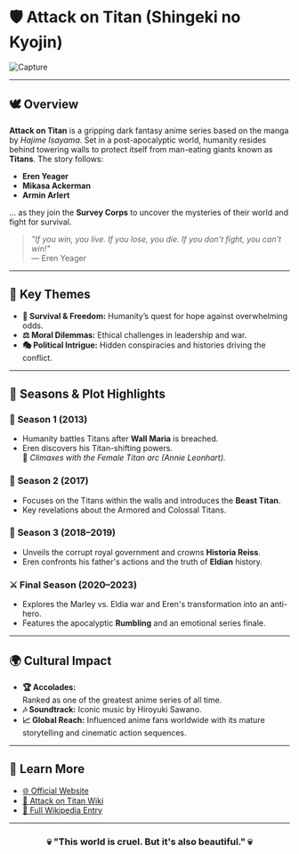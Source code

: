 # 🛡️ Attack on Titan (Shingeki no Kyojin)
![Capture](https://github.com/user-attachments/assets/7fc08c19-5f72-436e-bf36-554b9d017ac5)

---

## 🕊️ **Overview**
**Attack on Titan** is a gripping dark fantasy anime series based on the manga by *Hajime Isayama*. Set in a post-apocalyptic world, humanity resides behind towering walls to protect itself from man-eating giants known as **Titans**. The story follows:
- **Eren Yeager**
- **Mikasa Ackerman**
- **Armin Arlert**

... as they join the **Survey Corps** to uncover the mysteries of their world and fight for survival.

> _"If you win, you live. If you lose, you die. If you don’t fight, you can’t win!"_  
> — Eren Yeager

---

## 🌟 **Key Themes**
- **🎯 Survival & Freedom:** Humanity’s quest for hope against overwhelming odds.
- **⚖️ Moral Dilemmas:** Ethical challenges in leadership and war.
- **🎭 Political Intrigue:** Hidden conspiracies and histories driving the conflict.

---

## 📜 **Seasons & Plot Highlights**

### 🌌 **Season 1 (2013)**
- Humanity battles Titans after **Wall Maria** is breached.
- Eren discovers his Titan-shifting powers.  
🔸 *Climaxes with the Female Titan arc (Annie Leonhart).*

### 🧩 **Season 2 (2017)**
- Focuses on the Titans within the walls and introduces the **Beast Titan**.
- Key revelations about the Armored and Colossal Titans.

### 👑 **Season 3 (2018–2019)**
- Unveils the corrupt royal government and crowns **Historia Reiss**.
- Eren confronts his father's actions and the truth of **Eldian** history.

### ⚔️ **Final Season (2020–2023)**
- Explores the Marley vs. Eldia war and Eren's transformation into an anti-hero.
- Features the apocalyptic **Rumbling** and an emotional series finale.

---

## 🌍 **Cultural Impact**
- **🏆 Accolades:**  
Ranked as one of the greatest anime series of all time.  
- **🎶 Soundtrack:** Iconic music by Hiroyuki Sawano.  
- **📈 Global Reach:** Influenced anime fans worldwide with its mature storytelling and cinematic action sequences.

---

## 🔗 **Learn More**
- [🌐 Official Website](https://shingeki.tv/final/)
- [📖 Attack on Titan Wiki](https://attackontitan.fandom.com/wiki/Attack_on_Titan_Wiki)
- [📜 Full Wikipedia Entry](https://en.wikipedia.org/wiki/Attack_on_Titan)

---

<div align="center">
  <h3>💀 "This world is cruel. But it's also beautiful." 💀</h3>
</div>

